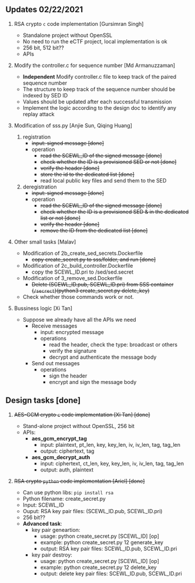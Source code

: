 ## Updates 02/22/2021
1. RSA crypto `c` code implementation [Gursimran Singh]
   - Standalone project without OpenSSL
   - No need to run the eCTF project, local implementation is ok
   - 256 bit, 512 bit??
   - APIs

2. Modify the controller.c for sequence number [Md Armanuzzaman]
   - **Independent** Modify controller.c file to keep track of the paired sequence number
   - The structure to keep track of the sequence number should be indexed by SED ID
   - Values should be updated after each successful transmission
   - Implement the logic according to the design doc to identify any replay attack

3. Modification of sss.py [Anjie Sun, Qiqing Huang]
   1. registration  
       - <del>input: signed message [done]
       - operation
         - <del>read the SCEWL_ID of the signed message [done]
         - <del>check whether the ID is a provisioned SED or not [done]
         - <del>verify the header [done]
         - <del>store the id to the dedicated list [done]
         - read local public key files and send them to the SED
   2. deregistration
       - <del>input: signed message [done]
       - operation
         - <del>read the SCEWL_ID of the signed message [done] 
         - <del>check whether the ID is a provisioned SED & in the dedicated list or not [done]
         - <del>verify the header [done]
         - <del>remove the ID from the dedicated list [done]

4. Other small tasks [Malav]
   - Modification of 2b_create_sed_secrets.Dockerfile
      - <del>copy create_secret.py to sss/folder, and run [done]
   - Modification of 2c_build_controller.Dockerfile
      - copy the SCEWL_ID.pri to /sed/sed.secret
   - Modification of 3_remove_sed.Dockerfile
      - <del>Delete (SCEWL_ID.pub, SCEWL_ID.pri) from SSS container (`/secrect`)(python3 create_secret.py delete_key)
   - Check whether those commands work or not.

5. Bussiness logic [Xi Tan]
   - Suppose we already have all the APIs we need
     - Receive messages
       - input: encrypted message
       - operations
         - read the header, check the type: broadcast or others
         - verify the signature
         - decrypt and authenticate the message body
     - Send out messages
       - operations
         - sign the header
         - encrypt and sign the message body

## Design tasks [done]

1. <del>AES-GCM crypto `c` code implementation [Xi Tan] [done]
   - Stand-alone project without OpenSSL, 256 bit
   - APIs: 
     - **aes_gcm_encrypt_tag**
       - input: plaintext, pt_len, key, key_len, iv, iv_len, tag, tag_len
       - output: ciphertext, tag
     - **aes_gcm_decrypt_auth**
       - input: ciphertext, ct_len, key, key_len, iv, iv_len, tag, tag_len
       - output: auth, plaintext

2. <del>RSA crypto `python` code implementation [Ariel] [done]
   - Can use python libs: `pip install rsa`
   - Python filename: create_secret.py
   - Input: SCEWL_ID
   - Ouput: RSA key pair files: (SCEWL_ID.pub, SCEWL_ID.pri)
   - 256 bit??
   - **Advanced task**:
     - key pair geneartion:
       - usage: python create_secret.py [SCEWL_ID] [op]
       - example: python create_secret.py 12 generate_key
       - output: RSA key pair files: SCEWL_ID.pub, SCEWL_ID.pri
     - key pair destroy:
       - usage: python create_secret.py [SCEWL_ID] [op]
       - example: python create_secret.py 12 delete_key
       - output: delete key pair files: SCEWL_ID.pub, SCEWL_ID.pri

